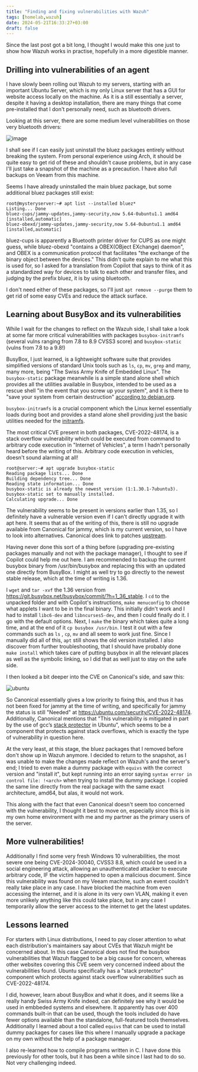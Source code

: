 ```yaml
---
title: "Finding and fixing vulnerabilities with Wazuh"
tags: [homelab,wazuh]
date: 2024-05-21T16:33:27+03:00
draft: false
---
```


Since the last post got a bit long, I thought I would make this one just to show how Wazuh works in practise, hopefully in a more digestible manner. 

## **Drilling into vulnerabilities of an agent**

I have slowly been rolling out Wazuh to my servers, starting with an important Ubuntu Server, which is my only Linux server that has a GUI for website access locally on the machine. As it is a still essentially a server, despite it having a desktop installation, there are many things that come pre-installed that I don't personally need, such as bluetooth drivers.

Looking at this server, there are some medium level vulnerabilities on those very bluetooth drivers:

![image](/wazuh_inuse/cve.png)

I shall see if I can easily just uninstall the bluez packages entirely without breaking the system. From personal experience using Arch, it should be quite easy to get rid of these and shouldn't cause problems, but in any case I'll just take a snapshot of the machine as a precaution. I have also full backups on Veeam from this machine.

Seems I have already uninstalled the main bluez package, but some additional bluez packages still exist:

```
root@mysteryserver:~# apt list --installed bluez*
Listing... Done
bluez-cups/jammy-updates,jammy-security,now 5.64-0ubuntu1.1 amd64 [installed,automatic]
bluez-obexd/jammy-updates,jammy-security,now 5.64-0ubuntu1.1 amd64 [installed,automatic]
```

bluez-cups is apparently a Bluetooth printer driver for CUPS as one might guess, while bluez-obexd "contains a OBEX(OBject EXchange) daemon", and OBEX is a communication protocol that facilitates "the exchange of the binary object between the devices." This didn't quite explain to me what this is used for, so I asked for a translation from Copilot that says to think of it as a standardized way for devices to talk to each other and transfer files, and judging by the prefix bluez, it is by using bluetooth. 

I don't need either of these packages, so I'll just `apt remove --purge` them to get rid of some easy CVEs and reduce the attack surface.

## **Learning about BusyBox and its vulnerabilities**

While I wait for the changes to reflect on the Wazuh side, I shall take a look at some far more critical vulnerabilities with packages `busybox-initramfs` (several vulns ranging from 7.8 to 8.9 CVSS3 score) and `busybox-static` (vulns from 7.8 to a 9.8!)

BusyBox, I just learned, is a lightweight software suite that provides simplified versions of standard Unix tools such as `ls`, `cp`, `mv`, `grep` and many, many more, being "The Swiss Army Knife of Embedded Linux". The `busybox-static` package meanwhile is a simple stand alone shell which provides all the utilities available in Busybox, intended to be used as a rescue shell "in the event that you screw up your system", and it is there to "save your system from certain destruction" [according to debian.org](https://packages.debian.org/en/buster/busybox-static). 

`busybox-initramfs` is a crucial component which the Linux kernel essentially  loads during boot and provides a stand alone shell providing just the basic utilities needed for the [initramfs](https://wiki.ubuntu.com/Initramfs).

The most critical CVE present in both packages, CVE-2022-48174, is a stack overflow vulnerability which could be executed from command to arbitrary code execution in "Internet of Vehicles", a term I hadn't personally heard before the writing of this. Arbitrary code execution in vehicles, doesn't sound alarming at all!

```
root@server:~# apt upgrade busybox-static
Reading package lists... Done
Building dependency tree... Done
Reading state information... Done
busybox-static is already the newest version (1:1.30.1-7ubuntu3).
busybox-static set to manually installed.
Calculating upgrade... Done
```

The vulnerability seems to be present in versions earlier than 1.35, so I definitely have a vulnerable version even if I can't directly upgrade it with apt here. It seems that as of the writing of this, there is still no upgrade available from Canonical for jammy, which is my current version, so I have to look into alternatives. Canonical does link to patches [upstream](https://git.busybox.net/busybox/commit/?id=d417193cf37ca1005830d7e16f5fa7e1d8a44209). 

Having never done this sort of a thing before (upgrading pre-existing packages manually and not with the package manager), I thought to see if Copilot could help me out here. I am recommended to backup the current busybox binary from /usr/bin/busybox and replacing this with an updated one directly from BusyBox. I might as well try to go directly to the newest stable release, which at the time of writing is 1.36.

I `wget` and `tar -xvf` the 1.36 version from https://git.busybox.net/busybox/commit/?h=1_36_stable. I `cd` to the unpacked folder and with Copilot's instructions, `make menuconfig` to choose what applets I want to be in the final binary. This initially didn't work and I had to install `libc6-dev` and `libncurses5-dev`, and then I could finally do it. I go with the default options. Next, I `make` the binary which takes quite a long time, and at the end of it `cp busybox /usr/bin`. I test it out with a few commands such as `ls` , `cp`, `mv` and all seem to work just fine. Since I manually did all of this, `apt` still shows the old version installed. I also discover from further troubleshooting, that I should have probably done `make install` which takes care of putting busybox in all the relevant places as well as the symbolic linking, so I did that as well just to stay on the safe side.

I then looked a bit deeper into the CVE on Canonical's side, and saw this:

![ubuntu](/wazuh_inuse/ubuntucve.png)

So Canonical essentially gives a low priority to fixing this, and thus it has not been fixed for jammy at the time of writing, and specifically for jammy the status is still "Needed" at https://ubuntu.com/security/CVE-2022-48174. Additionally, Canonical mentions that "This vulnerability is mitigated in part by the use of gcc’s [stack protector](https://wiki.ubuntu.com/Security/Features#stack-protector) in Ubuntu", which seems to be a component that protects against stack overflows, which is exactly the type of vulnerability in question here.

At the very least, at this stage, the bluez packages that I removed before don't show up in Wazuh anymore. I decided to return to the snapshot, as I was unable to make the changes made reflect on Wazuh's and the server's end; I tried to even make a dummy package with `equivs` with the correct version and "install it", but kept running into an error saying `syntax error in control file: !<arch>` when trying to install the dummy package. I copied the same line directly from the real package with the same exact architecture, amd64, but alas, it would not work.

This along with the fact that even Canonical doesn't seem too concerned with the vulnerability, I thought it best to move on, especially since this is in my own home environment with me and my partner as the primary users of the server. 

## **More vulnerabilities!**

Additionally I find some very fresh Windows 10 vulnerabilities, the most severe one being CVE-2024-30040, CVSS3 8.8, which could be used in a social engineering attack, allowing an unauthenticated attacker to execute arbitrary code, IF the victim happened to open a malicious document. Since this vulnerability was found on my Veeam machine, such an event couldn't really take place in any case. I have blocked the machine from even accessing the internet, and it is alone in its very own VLAN, making it even more unlikely anything like this could take place, but in any case I temporarily allow the server access to the internet to get the latest updates.

## **Lessons learned**

For starters with Linux distributions, I need to pay closer attention to what each distribution's maintainers say about CVEs that Wazuh might be concerned about. In this case Canonical does not find the busybox vulnerabilities that Wazuh flagged to be a big cause for concern, whereas other websites covering this CVE seem very concerned indeed about the vulnerabilities found. Ubuntu specifically has a "stack protector" component which protects against stack overflow vulnerabilities such as CVE-2022-48174. 

I did, however, learn about BusyBox and what it does, and it seems like a really handy Swiss Army Knife indeed, can definitely see why it would be used in embbeded systems and elsewhere. It apparently has over 400 commands built-in that can be used, though the tools included do have fewer options available than the standalone, full-featured tools themselves. Additionally I learned about a tool called `equivs` that can be used to install dummy packages for cases like this where I manually upgrade a package on my own without the help of a package manager. 

I also re-learned how to compile programs written in C. I have done this previously for other tools, but it has been a while since I last had to do so. Not very challenging indeed.

